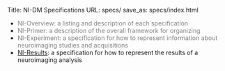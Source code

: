 Title: NI-DM Specifications
URL: specs/
save_as: specs/index.html

- <!-- [NI-Overview](ni-overview.html)--> <font color="grey">NI-Overview: a listing and description of each specification</font>
- <!--[NI-Primer](ni-primer.html)--><font color="grey">NI-Primer: a description of the overall framework for organizing</font>
- <!--[NI-Experiment](ni-experiment.html)--> <font color="grey">NI-Experiment: a specification for how to represent information about neuroimaging studies and acquisitions</font>
- [NI-Results](Results_NIDM_Spec.html): a specification for how to represent the results of a neuroimaging analysis
